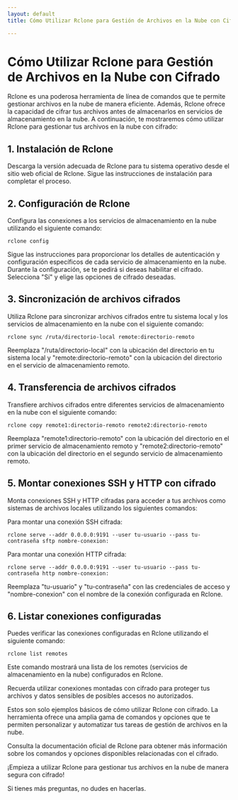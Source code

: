 ```yaml
---
layout: default
title: Cómo Utilizar Rclone para Gestión de Archivos en la Nube con Cifrado

---
```


# Cómo Utilizar Rclone para Gestión de Archivos en la Nube con Cifrado

Rclone es una poderosa herramienta de línea de comandos que te permite gestionar archivos en la nube de manera eficiente. Además, Rclone ofrece la capacidad de cifrar tus archivos antes de almacenarlos en servicios de almacenamiento en la nube. A continuación, te mostraremos cómo utilizar Rclone para gestionar tus archivos en la nube con cifrado:

## 1. Instalación de Rclone

Descarga la versión adecuada de Rclone para tu sistema operativo desde el sitio web oficial de Rclone. Sigue las instrucciones de instalación para completar el proceso.

## 2. Configuración de Rclone

Configura las conexiones a los servicios de almacenamiento en la nube utilizando el siguiente comando:

```
rclone config
```

Sigue las instrucciones para proporcionar los detalles de autenticación y configuración específicos de cada servicio de almacenamiento en la nube. Durante la configuración, se te pedirá si deseas habilitar el cifrado. Selecciona "Sí" y elige las opciones de cifrado deseadas.

## 3. Sincronización de archivos cifrados

Utiliza Rclone para sincronizar archivos cifrados entre tu sistema local y los servicios de almacenamiento en la nube con el siguiente comando:

```
rclone sync /ruta/directorio-local remote:directorio-remoto
```

Reemplaza "/ruta/directorio-local" con la ubicación del directorio en tu sistema local y "remote:directorio-remoto" con la ubicación del directorio en el servicio de almacenamiento remoto.

## 4. Transferencia de archivos cifrados

Transfiere archivos cifrados entre diferentes servicios de almacenamiento en la nube con el siguiente comando:

```
rclone copy remote1:directorio-remoto remote2:directorio-remoto
```

Reemplaza "remote1:directorio-remoto" con la ubicación del directorio en el primer servicio de almacenamiento remoto y "remote2:directorio-remoto" con la ubicación del directorio en el segundo servicio de almacenamiento remoto.

## 5. Montar conexiones SSH y HTTP con cifrado

Monta conexiones SSH y HTTP cifradas para acceder a tus archivos como sistemas de archivos locales utilizando los siguientes comandos:

Para montar una conexión SSH cifrada:

```
rclone serve --addr 0.0.0.0:9191 --user tu-usuario --pass tu-contraseña sftp nombre-conexion:
```

Para montar una conexión HTTP cifrada:

```
rclone serve --addr 0.0.0.0:9191 --user tu-usuario --pass tu-contraseña http nombre-conexion:
```

Reemplaza "tu-usuario" y "tu-contraseña" con las credenciales de acceso y "nombre-conexion" con el nombre de la conexión configurada en Rclone.

## 6. Listar conexiones configuradas

Puedes verificar las conexiones configuradas en Rclone utilizando el siguiente comando:

```
rclone list remotes
```

Este comando mostrará una lista de los remotes (servicios de almacenamiento en la nube) configurados en Rclone.

Recuerda utilizar conexiones montadas con cifrado para proteger tus archivos y datos sensibles de posibles accesos no autorizados.

Estos son solo ejemplos básicos de cómo utilizar Rclone con cifrado. La herramienta ofrece una amplia gama de comandos y opciones que te permiten personalizar y automatizar tus tareas de gestión de archivos en la nube.

Consulta la documentación oficial de Rclone para obtener más información sobre los comandos y opciones disponibles relacionadas con el cifrado.

¡Empieza a utilizar Rclone para gestionar tus archivos en la nube de manera segura con cifrado!

Si tienes más preguntas, no dudes en hacerlas.
